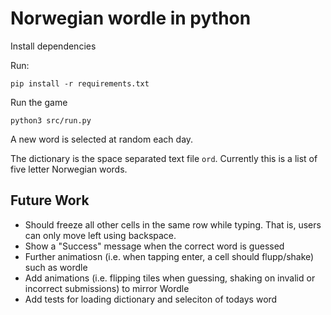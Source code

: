 # Norwegian wordle in python

Install dependencies

Run:
```
pip install -r requirements.txt
```

Run the game

```
python3 src/run.py
```

A new word is selected at random each day.

The dictionary is the space separated text file `ord`. Currently this is a list of five letter Norwegian words. 


## Future Work

- Should freeze all other cells in the same row while typing. That is, users can only move left using backspace.
- Show a "Success" message when the correct word is guessed
- Further animatiosn (i.e. when tapping enter, a cell should flupp/shake) such as wordle 
- Add animations (i.e. flipping tiles when guessing, shaking on invalid or incorrect submissions) to mirror Wordle
- Add tests for loading dictionary and seleciton of todays word
